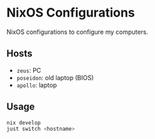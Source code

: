 # NixOS Configurations

NixOS configurations to configure my computers.

## Hosts

- `zeus`: PC
- `poseidon`: old laptop (BIOS)
- `apollo`: laptop

## Usage

```sh
nix develop
just switch <hostname>
```

